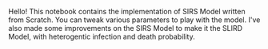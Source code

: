 Hello!
This notebook contains the implementation of SIRS Model written from Scratch. You can tweak various parameters to play with the model.
I've also made some improvements on the SIRS Model to make it the SLIRD Model, with heterogentic infection and death probability.
